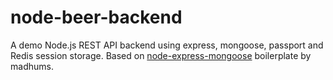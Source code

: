 # node-beer-backend
A demo Node.js REST API backend using express, mongoose, passport and Redis session storage.
Based on [node-express-mongoose](https://github.com/madhums/node-express-mongoose) boilerplate by madhums.
